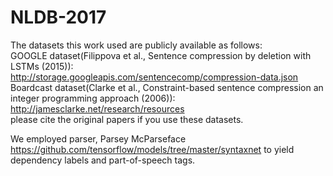 # NLDB-2017
The datasets this work used are publicly available as follows:<br /> 
GOOGLE dataset(Filippova et al., Sentence compression by  deletion with LSTMs (2015)): http://storage.googleapis.com/sentencecomp/compression-data.json<br /> 
Boardcast dataset(Clarke et al., Constraint-based sentence compression an integer programming approach (2006)): http://jamesclarke.net/research/resources<br /> 
please cite the original papers if you use these datasets.

We employed parser, Parsey McParseface https://github.com/tensorflow/models/tree/master/syntaxnet to yield dependency labels and part-of-speech tags.
